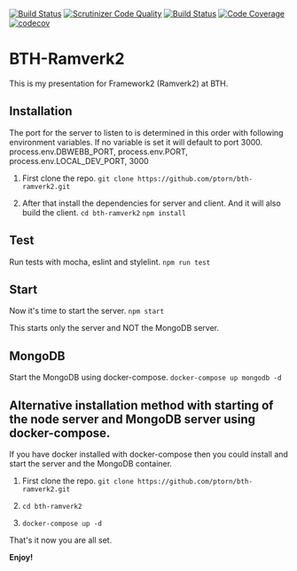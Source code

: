 [![Build Status](https://travis-ci.org/ptorn/bth-ramverk2.svg?branch=master)](https://travis-ci.org/ptorn/bth-ramverk2)
[![Scrutinizer Code Quality](https://scrutinizer-ci.com/g/ptorn/bth-ramverk2/badges/quality-score.png?b=master)](https://scrutinizer-ci.com/g/ptorn/bth-ramverk2/?branch=master)
[![Build Status](https://scrutinizer-ci.com/g/ptorn/bth-ramverk2/badges/build.png?b=master)](https://scrutinizer-ci.com/g/ptorn/bth-ramverk2/build-status/master)
[![Code Coverage](https://scrutinizer-ci.com/g/ptorn/bth-ramverk2/badges/coverage.png?b=master)](https://scrutinizer-ci.com/g/ptorn/bth-ramverk2/?branch=master)
[![codecov](https://codecov.io/gh/ptorn/bth-ramverk2/branch/master/graph/badge.svg)](https://codecov.io/gh/ptorn/bth-ramverk2)

BTH-Ramverk2
=====================

This is my presentation for Framework2 (Ramverk2) at BTH.

## Installation

The port for the server to listen to is determined in this order with following environment variables. If no variable is set it will default to port 3000.
process.env.DBWEBB_PORT, process.env.PORT, process.env.LOCAL_DEV_PORT, 3000

1. First clone the repo.
`git clone https://github.com/ptorn/bth-ramverk2.git`

2. After that install the dependencies for server and client. And it will also build the client.
`cd bth-ramverk2`
`npm install`

## Test

Run tests with mocha, eslint and stylelint.
`npm run test`

## Start

Now it's time to start the server.
`npm start`

This starts only the server and NOT the MongoDB server.

## MongoDB

Start the MongoDB using docker-compose.
`docker-compose up mongodb -d`


## Alternative installation method with starting of the node server  and MongoDB server using docker-compose.

If you have docker installed with docker-compose then you could install and start the server and the MongoDB container.

1. First clone the repo.
`git clone https://github.com/ptorn/bth-ramverk2.git`

2. `cd bth-ramverk2`

3. `docker-compose up -d`


That's it now you are all set.

**Enjoy!**
